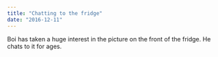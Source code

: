 ```yaml
---
title: "Chatting to the fridge"
date: "2016-12-11"
---
```


Boi has taken a huge interest in the picture on the front of the fridge. He chats to it for ages.
